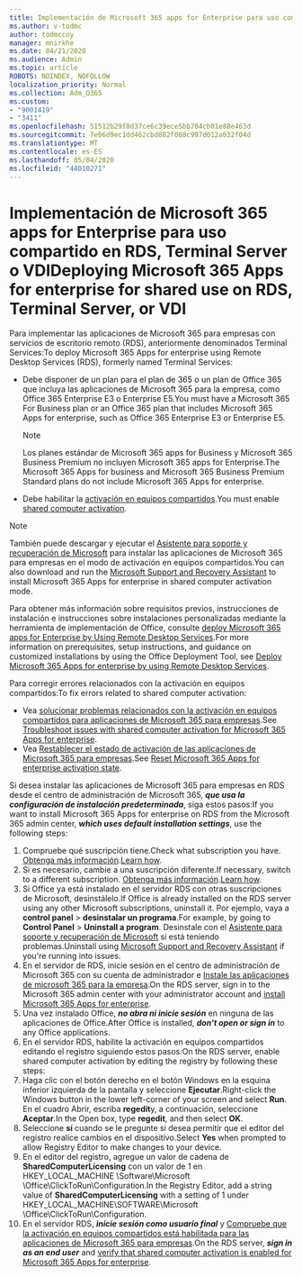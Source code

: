 ```yaml
---
title: Implementación de Microsoft 365 apps for Enterprise para uso compartido en RDS, Terminal Server o VDI
ms.author: v-todmc
author: todmccoy
manager: mnirkhe
ms.date: 04/21/2020
ms.audience: Admin
ms.topic: article
ROBOTS: NOINDEX, NOFOLLOW
localization_priority: Normal
ms.collection: Adm_O365
ms.custom:
- "9001419"
- "3411"
ms.openlocfilehash: 51512b29f8d37ce6c39ece5bb704cb01e88e463d
ms.sourcegitcommit: 7e06d9ec1dd462cbd882f088c997d012a032f04d
ms.translationtype: MT
ms.contentlocale: es-ES
ms.lasthandoff: 05/04/2020
ms.locfileid: "44010271"
---
```

# <a name="deploying-microsoft-365-apps-for-enterprise-for-shared-use-on-rds-terminal-server-or-vdi"></a><span data-ttu-id="33c71-102">Implementación de Microsoft 365 apps for Enterprise para uso compartido en RDS, Terminal Server o VDI</span><span class="sxs-lookup"><span data-stu-id="33c71-102">Deploying Microsoft 365 Apps for enterprise for shared use on RDS, Terminal Server, or VDI</span></span>

<span data-ttu-id="33c71-103">Para implementar las aplicaciones de Microsoft 365 para empresas con servicios de escritorio remoto (RDS), anteriormente denominados Terminal Services:</span><span class="sxs-lookup"><span data-stu-id="33c71-103">To deploy Microsoft 365 Apps for enterprise using Remote Desktop Services (RDS), formerly named Terminal Services:</span></span>
- <span data-ttu-id="33c71-104">Debe disponer de un plan para el plan de 365 o un plan de Office 365 que incluya las aplicaciones de Microsoft 365 para la empresa, como Office 365 Enterprise E3 o Enterprise E5.</span><span class="sxs-lookup"><span data-stu-id="33c71-104">You must have a Microsoft 365 For Business plan or an Office 365 plan that includes Microsoft 365 Apps for enterprise, such as Office 365 Enterprise E3 or Enterprise E5.</span></span>
   > [!NOTE] 
   > <span data-ttu-id="33c71-105">Los planes estándar de Microsoft 365 apps for Business y Microsoft 365 Business Premium no incluyen Microsoft 365 apps for Enterprise.</span><span class="sxs-lookup"><span data-stu-id="33c71-105">The Microsoft 365 Apps for business and Microsoft 365 Business Premium Standard plans do not include Microsoft 365 Apps for enterprise.</span></span>
- <span data-ttu-id="33c71-106">Debe habilitar la [activación en equipos compartidos](https://docs.microsoft.com/DeployOffice/overview-shared-computer-activation).</span><span class="sxs-lookup"><span data-stu-id="33c71-106">You must enable [shared computer activation](https://docs.microsoft.com/DeployOffice/overview-shared-computer-activation).</span></span>

> [!NOTE]
> <span data-ttu-id="33c71-107">También puede descargar y ejecutar el [Asistente para soporte y recuperación de Microsoft](https://aka.ms/SaRA_OfficeSCA_M365Portal) para instalar las aplicaciones de Microsoft 365 para empresas en el modo de activación en equipos compartidos.</span><span class="sxs-lookup"><span data-stu-id="33c71-107">You can also download and run the [Microsoft Support and Recovery Assistant](https://aka.ms/SaRA_OfficeSCA_M365Portal) to install Microsoft 365 Apps for enterprise in shared computer activation mode.</span></span>

<span data-ttu-id="33c71-108">Para obtener más información sobre requisitos previos, instrucciones de instalación e instrucciones sobre instalaciones personalizadas mediante la herramienta de implementación de Office, consulte [deploy Microsoft 365 apps for Enterprise by Using Remote Desktop Services](https://docs.microsoft.com/DeployOffice/deploy-microsoft-365-apps-remote-desktop-services).</span><span class="sxs-lookup"><span data-stu-id="33c71-108">For more information on prerequisites, setup instructions, and guidance on customized installations by using the Office Deployment Tool, see [Deploy Microsoft 365 Apps for enterprise by using Remote Desktop Services](https://docs.microsoft.com/DeployOffice/deploy-microsoft-365-apps-remote-desktop-services).</span></span>

<span data-ttu-id="33c71-109">Para corregir errores relacionados con la activación en equipos compartidos:</span><span class="sxs-lookup"><span data-stu-id="33c71-109">To fix errors related to shared computer activation:</span></span>
- <span data-ttu-id="33c71-110">Vea [solucionar problemas relacionados con la activación en equipos compartidos para aplicaciones de Microsoft 365 para empresas](https://docs.microsoft.com/DeployOffice/troubleshoot-shared-computer-activation).</span><span class="sxs-lookup"><span data-stu-id="33c71-110">See [Troubleshoot issues with shared computer activation for Microsoft 365 Apps for enterprise](https://docs.microsoft.com/DeployOffice/troubleshoot-shared-computer-activation).</span></span>
- <span data-ttu-id="33c71-111">Vea [Restablecer el estado de activación de las aplicaciones de Microsoft 365 para empresas](https://go.microsoft.com/fwlink/?linkid=2109218).</span><span class="sxs-lookup"><span data-stu-id="33c71-111">See [Reset Microsoft 365 Apps for enterprise activation state](https://go.microsoft.com/fwlink/?linkid=2109218).</span></span>

<span data-ttu-id="33c71-112">Si desea instalar las aplicaciones de Microsoft 365 para empresas en RDS desde el centro de administración de Microsoft 365, ***que usa la configuración de instalación predeterminada***, siga estos pasos:</span><span class="sxs-lookup"><span data-stu-id="33c71-112">If you want to install Microsoft 365 Apps for enterprise on RDS from the Microsoft 365 admin center, ***which uses default installation settings***, use the following steps:</span></span>

1.    <span data-ttu-id="33c71-113">Compruebe qué suscripción tiene.</span><span class="sxs-lookup"><span data-stu-id="33c71-113">Check what subscription you have.</span></span> <span data-ttu-id="33c71-114">[Obtenga más información](https://docs.microsoft.com/office365/admin/admin-overview/what-subscription-do-i-have).</span><span class="sxs-lookup"><span data-stu-id="33c71-114">[Learn how](https://docs.microsoft.com/office365/admin/admin-overview/what-subscription-do-i-have).</span></span>
2.    <span data-ttu-id="33c71-115">Si es necesario, cambie a una suscripción diferente.</span><span class="sxs-lookup"><span data-stu-id="33c71-115">If necessary, switch to a different subscription.</span></span> <span data-ttu-id="33c71-116">[Obtenga más información](https://docs.microsoft.com/office365/admin/subscriptions-and-billing/switch-to-a-different-plan).</span><span class="sxs-lookup"><span data-stu-id="33c71-116">[Learn how](https://docs.microsoft.com/office365/admin/subscriptions-and-billing/switch-to-a-different-plan).</span></span>
3.    <span data-ttu-id="33c71-117">Si Office ya está instalado en el servidor RDS con otras suscripciones de Microsoft, desinstálelo.</span><span class="sxs-lookup"><span data-stu-id="33c71-117">If Office is already installed on the RDS server using any other Microsoft subscriptions, uninstall it.</span></span> <span data-ttu-id="33c71-118">Por ejemplo, vaya a **control panel** > **desinstalar un programa**.</span><span class="sxs-lookup"><span data-stu-id="33c71-118">For example, by going to **Control Panel** > **Uninstall a program**.</span></span> <span data-ttu-id="33c71-119">Desinstale con el [Asistente para soporte y recuperación de Microsoft](https://aka.ms/SARA-OfficeUninstall-Alchemy) si está teniendo problemas.</span><span class="sxs-lookup"><span data-stu-id="33c71-119">Uninstall using [Microsoft Support and Recovery Assistant](https://aka.ms/SARA-OfficeUninstall-Alchemy) if you're running into issues.</span></span>
4.    <span data-ttu-id="33c71-120">En el servidor de RDS, inicie sesión en el centro de administración de Microsoft 365 con su cuenta de administrador e [Instale las aplicaciones de microsoft 365 para la empresa](https://portal.office.com/OLS/MySoftware.aspx).</span><span class="sxs-lookup"><span data-stu-id="33c71-120">On the RDS server, sign in to the Microsoft 365 admin center with your administrator account and [install Microsoft 365 Apps for enterprise](https://portal.office.com/OLS/MySoftware.aspx).</span></span>
5.    <span data-ttu-id="33c71-121">Una vez instalado Office, ***no abra ni inicie sesión*** en ninguna de las aplicaciones de Office.</span><span class="sxs-lookup"><span data-stu-id="33c71-121">After Office is installed, ***don't open or sign in*** to any Office applications.</span></span>
6.    <span data-ttu-id="33c71-122">En el servidor RDS, habilite la activación en equipos compartidos editando el registro siguiendo estos pasos:</span><span class="sxs-lookup"><span data-stu-id="33c71-122">On the RDS server, enable shared computer activation by editing the registry by following these steps:</span></span>
   1. <span data-ttu-id="33c71-123">Haga clic con el botón derecho en el botón Windows en la esquina inferior izquierda de la pantalla y seleccione **Ejecutar**.</span><span class="sxs-lookup"><span data-stu-id="33c71-123">Right-click the Windows button in the lower left-corner of your screen and select **Run**.</span></span> <span data-ttu-id="33c71-124">En el cuadro Abrir, escriba **regedit**y, a continuación, seleccione **Aceptar**.</span><span class="sxs-lookup"><span data-stu-id="33c71-124">In the Open box, type **regedit**, and then select **OK**.</span></span>
   2. <span data-ttu-id="33c71-125">Seleccione **sí** cuando se le pregunte si desea permitir que el editor del registro realice cambios en el dispositivo.</span><span class="sxs-lookup"><span data-stu-id="33c71-125">Select **Yes** when prompted to allow Registry Editor to make changes to your device.</span></span>
   3. <span data-ttu-id="33c71-126">En el editor del registro, agregue un valor de cadena de **SharedComputerLicensing** con un valor de 1 en HKEY_LOCAL_MACHINE \Software\Microsoft \Office\ClickToRun\Configuration.</span><span class="sxs-lookup"><span data-stu-id="33c71-126">In the Registry Editor, add a string value of **SharedComputerLicensing** with a setting of 1 under HKEY_LOCAL_MACHINE\SOFTWARE\Microsoft \Office\ClickToRun\Configuration.</span></span>
   4. <span data-ttu-id="33c71-127">En el servidor RDS, ***inicie sesión como usuario final*** y [Compruebe que la activación en equipos compartidos está habilitada para las aplicaciones de Microsoft 365 para empresas](https://docs.microsoft.com/DeployOffice/troubleshoot-shared-computer-activation#verify-that-activation-for-microsoft-365-apps-succeeded).</span><span class="sxs-lookup"><span data-stu-id="33c71-127">On the RDS server, ***sign in as an end user*** and [verify that shared computer activation is enabled for Microsoft 365 Apps for enterprise](https://docs.microsoft.com/DeployOffice/troubleshoot-shared-computer-activation#verify-that-activation-for-microsoft-365-apps-succeeded).</span></span>

